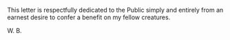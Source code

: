 This letter is respectfully dedicated to the Public simply and entirely from an earnest desire to confer a benefit on my fellow creatures.

W. B.
